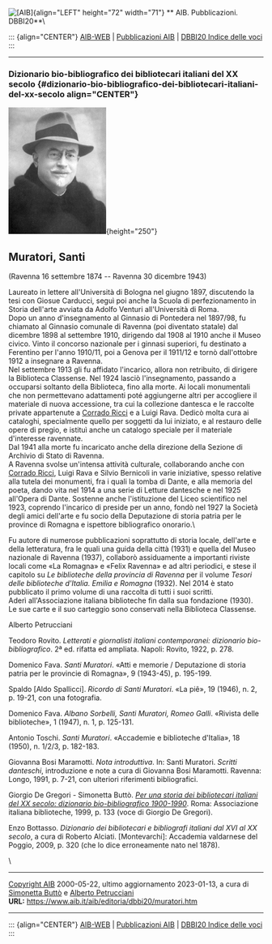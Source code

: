 ![\[AIB\]](/aib/wi/aibv72.gif){align="LEFT" height="72" width="71"}
** AIB. Pubblicazioni. DBBI20**\

::: {align="CENTER"}
[AIB-WEB](/) \| [Pubblicazioni AIB](/pubblicazioni/) \| [DBBI20 Indice
delle voci](dbbi20.htm)
:::

------------------------------------------------------------------------

### Dizionario bio-bibliografico dei bibliotecari italiani del XX secolo {#dizionario-bio-bibliografico-dei-bibliotecari-italiani-del-xx-secolo align="CENTER"}

![\[Ritratto\]](muratori.jpg){height="250"}

## Muratori, Santi

(Ravenna 16 settembre 1874 -- Ravenna 30 dicembre 1943)

Laureato in lettere all\'Università di Bologna nel giugno 1897,
discutendo la tesi con Giosue Carducci, seguì poi anche la Scuola di
perfezionamento in Storia dell\'arte avviata da Adolfo Venturi
all\'Università di Roma.\
Dopo un anno d\'insegnamento al Ginnasio di Pontedera nel 1897/98, fu
chiamato al Ginnasio comunale di Ravenna (poi diventato statale) dal
dicembre 1898 al settembre 1910, dirigendo dal 1908 al 1910 anche il
Museo civico. Vinto il concorso nazionale per i ginnasi superiori, fu
destinato a Ferentino per l\'anno 1910/11, poi a Genova per il 1911/12 e
tornò dall\'ottobre 1912 a insegnare a Ravenna.\
Nel settembre 1913 gli fu affidato l\'incarico, allora non retribuito,
di dirigere la Biblioteca Classense. Nel 1924 lasciò l\'insegnamento,
passando a occuparsi soltanto della Biblioteca, fino alla morte. Ai
locali monumentali che non permettevano adattamenti poté aggiungerne
altri per accogliere il materiale di nuova accessione, tra cui la
collezione dantesca e le raccolte private appartenute a [Corrado
Ricci](ricci.htm) e a Luigi Rava. Dedicò molta cura ai cataloghi,
specialmente quello per soggetti da lui iniziato, e al restauro delle
opere di pregio, e istituì anche un catalogo speciale per il materiale
d\'interesse ravennate.\
Dal 1941 alla morte fu incaricato anche della direzione della Sezione di
Archivio di Stato di Ravenna.\
A Ravenna svolse un\'intensa attività culturale, collaborando anche con
[Corrado Ricci](ricci.htm), Luigi Rava e Silvio Bernicoli in varie
iniziative, spesso relative alla tutela dei monumenti, fra i quali la
tomba di Dante, e alla memoria del poeta, dando vita nel 1914 a una
serie di Letture dantesche e nel 1925 all\'Opera di Dante. Sostenne
anche l\'istituzione del Liceo scientifico nel 1923, coprendo
l\'incarico di preside per un anno, fondò nel 1927 la Società degli
amici dell\'arte e fu socio della Deputazione di storia patria per le
province di Romagna e ispettore bibliografico onorario.\

Fu autore di numerose pubblicazioni soprattutto di storia locale,
dell\'arte e della letteratura, fra le quali una guida della città
(1931) e quella del Museo nazionale di Ravenna (1937), collaborò
assiduamente a importanti riviste locali come «La Romagna» e «Felix
Ravenna» e ad altri periodici, e stese il capitolo su *Le biblioteche
della provincia di Ravenna* per il volume *Tesori delle biblioteche
d\'Italia. Emilia e Romagna* (1932). Nel 2014 è stato pubblicato il
primo volume di una raccolta di tutti i suoi scritti.\
Aderì all\'Associazione italiana biblioteche fin dalla sua fondazione
(1930).\
Le sue carte e il suo carteggio sono conservati nella Biblioteca
Classense.

Alberto Petrucciani

Teodoro Rovito. *Letterati e giornalisti italiani contemporanei:
dizionario bio-bibliografico*. 2ª ed. rifatta ed ampliata. Napoli:
Rovito, 1922, p. 278.

Domenico Fava. *Santi Muratori*. «Atti e memorie / Deputazione di storia
patria per le provincie di Romagna», 9 (1943-45), p. 195-199.

Spaldo \[Aldo Spallicci\]. *Ricordo di Santi Muratori*. «La piê», 19
(1946), n. 2, p. 19-21, con una fotografia.

Domenico Fava. *Albano Sorbelli, Santi Muratori, Romeo Galli*. «Rivista
delle biblioteche», 1 (1947), n. 1, p. 125-131.

Antonio Toschi. *Santi Muratori*. «Accademie e biblioteche d\'Italia»,
18 (1950), n. 1/2/3, p. 182-183.

Giovanna Bosi Maramotti. *Nota introduttiva*. In: Santi Muratori.
*Scritti danteschi*, introduzione e note a cura di Giovanna Bosi
Maramotti. Ravenna: Longo, 1991, p. 7-21, con ulteriori riferimenti
bibliografici.

Giorgio De Gregori - Simonetta Buttò. [*Per una storia dei bibliotecari
italiani del XX secolo: dizionario bio-bibliografico
1900-1990*](/aib/editoria/pub065.htm). Roma: Associazione italiana
biblioteche, 1999, p. 133 (voce di Giorgio De Gregori).

Enzo Bottasso. *Dizionario dei bibliotecari e bibliografi italiani dal
XVI al XX secolo*, a cura di Roberto Alciati. \[Montevarchi\]: Accademia
valdarnese del Poggio, 2009, p. 320 (che lo dice erroneamente nato nel
1878).

\

------------------------------------------------------------------------

[Copyright AIB](/su-questo-sito/dichiarazione-di-copyright-aib-web/)
2000-05-22, ultimo aggiornamento 2023-01-13, a cura di [Simonetta
Buttò](/aib/redazione3.htm) e [Alberto
Petrucciani](/su-questo-sito/redazione-aib-web/)\
**URL:** https://www.aib.it/aib/editoria/dbbi20/muratori.htm

------------------------------------------------------------------------

::: {align="CENTER"}
[AIB-WEB](/) \| [Pubblicazioni AIB](/pubblicazioni/) \| [DBBI20 Indice
delle voci](dbbi20.htm)
:::
